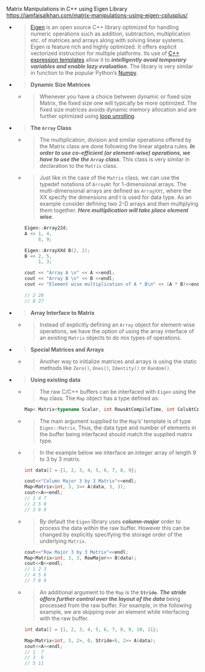 
Matrix Manipulations in C++ using Eigen Library https://iamfaisalkhan.com/matrix-manipulations-using-eigen-cplusplus/
- > [Eigen]() is an open source C++ library optimized for handling numeric operations such as addition, subtraction, multiplication etc. of matrices and arrays along with solving linear systems. Eigen is feature rich and highly optimized. It offers explicit vectorized instruction for multiple platforms. Its use of [C++ expression templates](https://en.wikipedia.org/wiki/Expression_templates) allow it to ***intelligently avoid temporary variables and enable lazy evaluation***. The library is very similar in function to the popular Python’s [Numpy]().
- > **Dynamic Size Matrices**
  * > Whenever you have a choice between dynamic or fixed size Matrix, the fixed size one will typically be more optimized. The fixed size matrices avoids dynamic memory allocation and are further optimized using [loop unrolling](https://en.wikipedia.org/wiki/Loop_unrolling).
- > **The `Array` Class**
  * > The multiplication, division and similar operations offered by the Matrix class are done following the linear algebra rules. ***In order to use co-efficient (or element-wise) operations, we have to use the the `Array` class***. This class is very similar in declaration to the `Matrix` class.
  * > Just like in the case of the `Matrix` class, we can use the typedef notations of `ArrayNt` for 1-dimensional arrays. The multi-dimensional arrays are defined as `ArrayXXt`, where the XX specify the dimensions and t is used for data type. As an example consider defining two 2-D arrays and then multiplying them together. ***Here multiplication will take place element wise***.
    ```cpp
    Eigen::Array22d;
    A << 1, 4,
         8, 9;
    
    Eigen::ArrayXXd B(2, 2);
    B << 2, 5,
         1, 3;
    
    cout << "Array A \n" << A <<endl;
    cout << "Array B \n" << B <<endl;
    cout << "Element wise multiplication of A * B\n" << (A * B)<<endl;
    
    // 2 20
    // 8 27
    ```
- > **Array Interface to Matrix**
  * > Instead of explicitly defining an `Array` object for element-wise operations, we have the option of using the array interface of an existing `Matrix` objects to do mix types of operations.
- > **Special Matrices and Arrays**
  * > Another way to initialize matrices and arrays is using the static methods like `Zero()`, `Ones()`, `Identity()` or `Random()`.
- > **Using existing data**
  * > The raw C/C++ buffers can be interfaced with `Eigen` using the `Map` class. The `Map` object has a type defined as:
    ```cpp
    Map< Matrix<typename Scalar, int RowsAtCompileTime, int ColsAtCompileTime> >
    ```
  * > The main argument supplied to the `Map`’s’ template is of type `Eigen::Matrix`. Thus, the data type and number of elements in the buffer being interfaced should match the supplied matrix type.
  * > In the example below we interface an integer array of length 9 to 3 by 3 matrix.
    ```cpp
    int data[] = {1, 2, 3, 4, 5, 6, 7, 8, 9};
    
    cout<<"Column Major 3 by 3 Matrix"<<endl;
    Map<Matrix<int, 3, 3>> A(data, 3, 3);
    cout<<A<<endl;
    // 1 4 7
    // 2 5 8
    // 3 6 9
    ```
  * > By default the `Eigen` library uses ***column-major*** order to process the data within the raw buffer. However this can be changed by explicitly specifying the storage order of the underlying `Matrix`.
    ```cpp
    cout<<"Row Major 3 by 3 Matrix"<<endl;
    Map<Matrix<int, 3, 3, RowMajor>> B(data);
    cout<<B<<endl;             
    // 1 2 3
    // 4 5 6
    // 7 8 9
    ```
  * > An additional argument to the `Map` is the **`Stride`**. ***The stride offers further control over the layout of the data*** being processed from the raw buffer. For example, in the following example, we are skipping over an element while interfacing with the raw buffer.
    ```cpp
    int data[] = {1, 2, 3, 4, 5, 6, 7, 8, 9, 10, 11};
    
    Map<Matrix<int, 3, 2>, 0, Stride<6, 2>> A(data);
    cout<<A<<endl;        
    // 1  7
    // 3  9
    // 5 11
    ```
